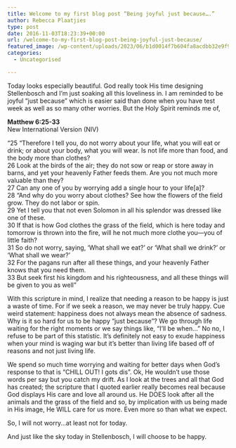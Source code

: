 ```yaml
---
title: Welcome to my first blog post “Being joyful just because….”
author: Rebecca Plaatjies
type: post
date: 2016-11-03T18:23:39+00:00
url: /welcome-to-my-first-blog-post-being-joyful-just-because/
featured_image: /wp-content/uploads/2023/06/b1d0014f7b604fa8acdbb32e9f9f11a4-scaled-1.jpg
categories:
  - Uncategorised

---
```

Today looks especially beautiful. God really took His time designing Stellenbosch and I&#8217;m just soaking all this loveliness in. I am reminded to be joyful &#8220;just because&#8221; which is easier said than done when you have test week as well as so many other worries. But the Holy Spirit reminds me of,

**Matthew 6:25-33**  
New International Version (NIV)

&#8220;25 “Therefore I tell you, do not worry about your life, what you will eat or drink; or about your body, what you will wear. Is not life more than food, and the body more than clothes?  
26 Look at the birds of the air; they do not sow or reap or store away in barns, and yet your heavenly Father feeds them. Are you not much more valuable than they?  
27 Can any one of you by worrying add a single hour to your life[a]?  
28 “And why do you worry about clothes? See how the flowers of the field grow. They do not labor or spin.  
29 Yet I tell you that not even Solomon in all his splendor was dressed like one of these.  
30 If that is how God clothes the grass of the field, which is here today and tomorrow is thrown into the fire, will he not much more clothe you—you of little faith?  
31 So do not worry, saying, ‘What shall we eat?’ or ‘What shall we drink?’ or ‘What shall we wear?’  
32 For the pagans run after all these things, and your heavenly Father knows that you need them.  
33 But seek first his kingdom and his righteousness, and all these things will be given to you as well&#8221;

With this scripture in mind, I realize that needing a reason to be happy is just a waste of time. For if we seek a reason, we may never be truly happy. Cue weird statement: happiness does not always mean the absence of sadness. Why is it so hard for us to be happy &#8220;just because&#8221;? We go through life waiting for the right moments or we say things like, &#8220;I&#8217;ll be when&#8230;&#8221; No no, I refuse to be part of this statistic. It&#8217;s definitely not easy to exude happiness when your mind is waging war but it&#8217;s better than living life based off of reasons and not just living life.

We spend so much time worrying and waiting for better days when God&#8217;s response to that is &#8220;CHILL OUT! I gots dis&#8221;. Ok, He wouldn&#8217;t use those words per say but you catch my drift. As I look at the trees and all that God has created; the scripture that I quoted earlier really becomes real because God displays His care and love all around us. He DOES look after all the animals and the grass of the field and so, by implication with us being made in His image, He WILL care for us more. Even more so than what we expect.

So, I will not worry&#8230;at least not for today.

And just like the sky today in Stellenbosch, I will choose to be happy.